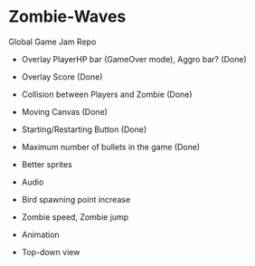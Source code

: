 # Zombie-Waves
Global Game Jam Repo 

- Overlay PlayerHP bar (GameOver mode), Aggro bar? (Done)
- Overlay Score (Done)
- Collision between Players and Zombie (Done)
- Moving Canvas (Done)
- Starting/Restarting Button (Done)
- Maximum number of bullets in the game (Done)


- Better sprites
- Audio
- Bird spawning point increase
- Zombie speed, Zombie jump 
- Animation


- Top-down view
